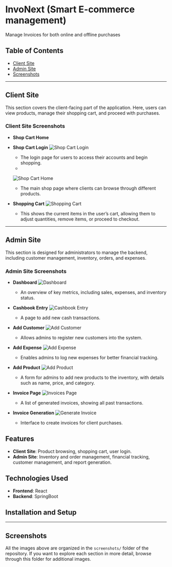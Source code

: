 # InvoNext (Smart E-commerce management)

Manage Invoices for both online and offline purchases
## Table of Contents
- [Client Site](#client-site)
- [Admin Site](#admin-site)
- [Screenshots](#screenshots)

---

## Client Site

This section covers the client-facing part of the application. Here, users can view products, manage their shopping cart, and proceed with purchases.

### Client Site Screenshots


  

- **Shop Cart Home**
- **Shop Cart Login**
  ![Shop Cart Login](screenshots/shopcartlogin.png)
  - The login page for users to access their accounts and begin shopping.
  - 
 
  ![Shop Cart Home](screenshots/shopcarthome2.png)
  - The main shop page where clients can browse through different products.

- **Shopping Cart**
  ![Shopping Cart](screenshots/shopcart_cart.png)
  - This shows the current items in the user’s cart, allowing them to adjust quantities, remove items, or proceed to checkout.

---

## Admin Site

This section is designed for administrators to manage the backend, including customer management, inventory, orders, and expenses.

### Admin Site Screenshots



- **Dashboard**
  ![Dashboard](screenshots/dashboard.png)
  - An overview of key metrics, including sales, expenses, and inventory status.
 
- **Cashbook Entry**
  ![Cashbook Entry](screenshots/cashbook.png)
  - A page to add new cash transactions.
 
- **Add Customer**
  ![Add Customer](screenshots/customers.png)
  - Allows admins to register new customers into the system.
 
- **Add Expense**
  ![Add Expense](screenshots/expense.png)
  - Enables admins to log new expenses for better financial tracking.


- **Add Product**
  ![Add Product](screenshots/products.png)
  - A form for admins to add new products to the inventory, with details such as name, price, and category.


- **Invoice Page**
  ![Invoices Page](screenshots/invoicesPage.png)
  - A list of generated invoices, showing all past transactions.

- **Invoice Generation**
  ![Generate Invoice](screenshots/invoiceGenerate.png)
  - Interface to create invoices for client purchases.



## Features

- **Client Site**: Product browsing, shopping cart, user login.
- **Admin Site**: Inventory and order management, financial tracking, customer management, and report generation.

## Technologies Used

- **Frontend**: React
- **Backend**: SpringBoot

## Installation and Setup

---

## Screenshots

All the images above are organized in the `screenshots/` folder of the repository. If you want to explore each section in more detail, browse through this folder for additional images.
